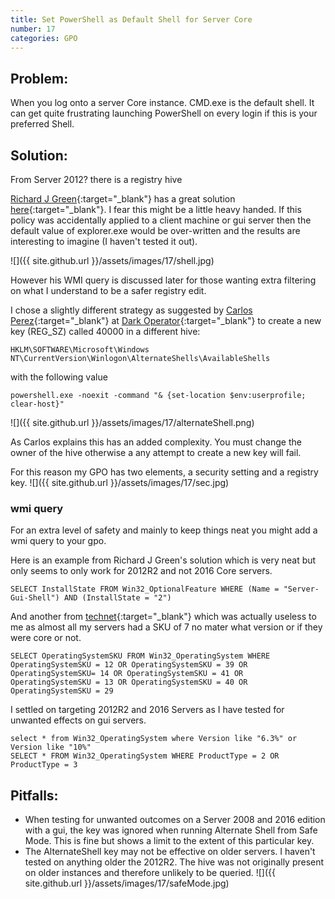 ```yaml
---
title: Set PowerShell as Default Shell for Server Core
number: 17
categories: GPO
---
```


## Problem:
When you log onto a server Core instance. CMD.exe is the default shell.  It can get quite frustrating launching PowerShell on every login if this is your preferred Shell.  

## Solution:
From Server 2012? there is a registry hive

[Richard J Green](https://richardjgreen.net/about/){:target="_blank"} has a great solution [here](https://richardjgreen.net/setting-powershell-default-shell-server-core/){:target="_blank"}.  I fear this might be a little heavy handed.  If this policy was accidentally applied to a client machine or gui server then the default value of explorer.exe would be over-written and the results are interesting to imagine (I haven't tested it out).  

![]({{ site.github.url }}/assets/images/17/shell.jpg)

However his WMI query is discussed later for those wanting extra filtering on what I understand to be a safer registry edit.

I chose a slightly different strategy as suggested by [Carlos Perez](https://www.darkoperator.com/about-me/){:target="_blank"} at [Dark Operator](https://www.darkoperator.com/blog/2013/1/10/set-powershell-as-your-default-shell-in-windows-2012-core.html){:target="_blank"} to create a new key (REG_SZ) called 40000 in a different hive:


    HKLM\SOFTWARE\Microsoft\Windows NT\CurrentVersion\Winlogon\AlternateShells\AvailableShells

with the following value

    powershell.exe -noexit -command "& {set-location $env:userprofile; clear-host}"

![]({{ site.github.url }}/assets/images/17/alternateShell.png)

As Carlos explains this has an added complexity.  You must change the owner of the hive otherwise a any attempt to create a new key will fail.

For this reason my GPO has two elements, a security setting and a registry key.
![]({{ site.github.url }}/assets/images/17/sec.jpg)

### wmi query
For an extra level of safety and mainly to keep things neat you might add a wmi query to your gpo.

Here is an example from Richard J Green's solution which is very neat but only seems to only work for 2012R2 and not 2016 Core servers.

    SELECT InstallState FROM Win32_OptionalFeature WHERE (Name = "Server-Gui-Shell") AND (InstallState = "2")

And another from [technet](https://blogs.technet.microsoft.com/askds/2008/09/11/fun-with-wmi-filters-in-group-policy/){:target="_blank"} which was actually useless to me as almost all my servers had a SKU of 7 no mater what version or if they were core or not.

    SELECT OperatingSystemSKU FROM Win32_OperatingSystem WHERE OperatingSystemSKU = 12 OR OperatingSystemSKU = 39 OR OperatingSystemSKU= 14 OR OperatingSystemSKU = 41 OR OperatingSystemSKU = 13 OR OperatingSystemSKU = 40 OR OperatingSystemSKU = 29

I settled on targeting 2012R2 and 2016 Servers as I have tested for unwanted effects on gui servers.

    select * from Win32_OperatingSystem where Version like "6.3%" or Version like "10%"
    SELECT * FROM Win32_OperatingSystem WHERE ProductType = 2 OR ProductType = 3

## Pitfalls:
-  When testing for unwanted outcomes on a Server 2008 and 2016 edition with a gui, the key was ignored when running Alternate Shell from Safe Mode.  This is fine but shows a limit to the extent of this particular key.
-  The AlternateShell key may not be effective on older servers.  I haven't tested on anything older the 2012R2.  The hive was not originally present on older instances and therefore unlikely to be queried.
![]({{ site.github.url }}/assets/images/17/safeMode.jpg)
